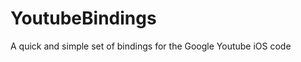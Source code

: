 YoutubeBindings
===============

A quick and simple set of bindings for the Google Youtube iOS code
